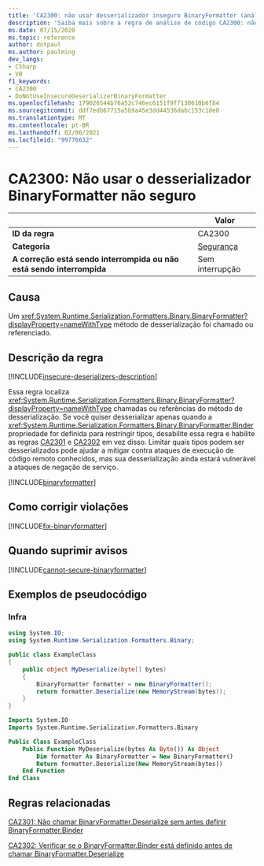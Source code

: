 ```yaml
---
title: 'CA2300: não usar desserializador inseguro BinaryFormatter (análise de código)'
description: 'Saiba mais sobre a regra de análise de código CA2300: não use o desserializador inseguro BinaryFormatter'
ms.date: 07/15/2020
ms.topic: reference
author: dotpaul
ms.author: paulming
dev_langs:
- CSharp
- VB
f1_keywords:
- CA2300
- DoNotUseInsecureDeserializerBinaryFormatter
ms.openlocfilehash: 179026544b76a52c746ec6151f9ff130610b6f84
ms.sourcegitcommit: ddf7edb67715a5b9a45e3dd44536dabc153c1de0
ms.translationtype: MT
ms.contentlocale: pt-BR
ms.lasthandoff: 02/06/2021
ms.locfileid: "99776632"
---
```

# <a name="ca2300-do-not-use-insecure-deserializer-binaryformatter"></a>CA2300: Não usar o desserializador BinaryFormatter não seguro

| | Valor |
|-|-|
| **ID da regra** |CA2300|
| **Categoria** |[Segurança](security-warnings.md)|
| **A correção está sendo interrompida ou não está sendo interrompida** |Sem interrupção|

## <a name="cause"></a>Causa

Um <xref:System.Runtime.Serialization.Formatters.Binary.BinaryFormatter?displayProperty=nameWithType> método de desserialização foi chamado ou referenciado.

## <a name="rule-description"></a>Descrição da regra

[!INCLUDE[insecure-deserializers-description](~/includes/code-analysis/insecure-deserializers-description.md)]

Essa regra localiza <xref:System.Runtime.Serialization.Formatters.Binary.BinaryFormatter?displayProperty=nameWithType> chamadas ou referências do método de desserialização. Se você quiser desserializar apenas quando a <xref:System.Runtime.Serialization.Formatters.Binary.BinaryFormatter.Binder> propriedade for definida para restringir tipos, desabilite essa regra e habilite as regras [CA2301](ca2301.md) e [CA2302](ca2302.md) em vez disso. Limitar quais tipos podem ser desserializados pode ajudar a mitigar contra ataques de execução de código remoto conhecidos, mas sua desserialização ainda estará vulnerável a ataques de negação de serviço.

[!INCLUDE[binaryformatter](~/includes/code-analysis/binaryformatter.md)]

## <a name="how-to-fix-violations"></a>Como corrigir violações

[!INCLUDE[fix-binaryformatter](~/includes/code-analysis/fix-binaryformatter-serializationbinder.md)]

## <a name="when-to-suppress-warnings"></a>Quando suprimir avisos

[!INCLUDE[cannot-secure-binaryformatter](~/includes/code-analysis/cannot-secure-binaryformatter.md)]

## <a name="pseudo-code-examples"></a>Exemplos de pseudocódigo

### <a name="violation"></a>Infra

```csharp
using System.IO;
using System.Runtime.Serialization.Formatters.Binary;

public class ExampleClass
{
    public object MyDeserialize(byte[] bytes)
    {
        BinaryFormatter formatter = new BinaryFormatter();
        return formatter.Deserialize(new MemoryStream(bytes));
    }
}
```

```vb
Imports System.IO
Imports System.Runtime.Serialization.Formatters.Binary

Public Class ExampleClass
    Public Function MyDeserialize(bytes As Byte()) As Object
        Dim formatter As BinaryFormatter = New BinaryFormatter()
        Return formatter.Deserialize(New MemoryStream(bytes))
    End Function
End Class
```

## <a name="related-rules"></a>Regras relacionadas

[CA2301: Não chamar BinaryFormatter.Deserialize sem antes definir BinaryFormatter.Binder](ca2301.md)

[CA2302: Verificar se o BinaryFormatter.Binder está definido antes de chamar BinaryFormatter.Deserialize](ca2302.md)

